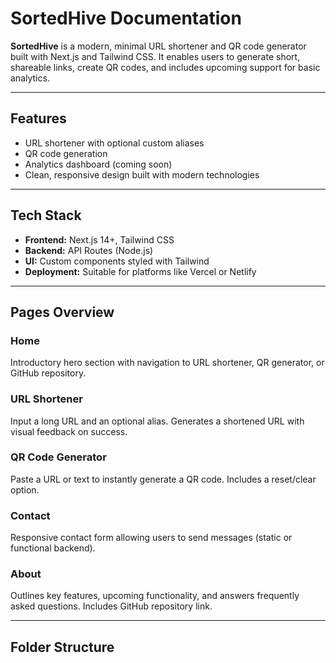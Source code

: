 # SortedHive Documentation

**SortedHive** is a modern, minimal URL shortener and QR code generator built with Next.js and Tailwind CSS. It enables users to generate short, shareable links, create QR codes, and includes upcoming support for basic analytics.

---

## Features

- URL shortener with optional custom aliases  
- QR code generation  
- Analytics dashboard (coming soon)  
- Clean, responsive design built with modern technologies

---

## Tech Stack

- **Frontend:** Next.js 14+, Tailwind CSS  
- **Backend:** API Routes (Node.js)  
- **UI:** Custom components styled with Tailwind  
- **Deployment:** Suitable for platforms like Vercel or Netlify  

---

## Pages Overview

### Home  
Introductory hero section with navigation to URL shortener, QR generator, or GitHub repository.

### URL Shortener  
Input a long URL and an optional alias. Generates a shortened URL with visual feedback on success.

### QR Code Generator  
Paste a URL or text to instantly generate a QR code. Includes a reset/clear option.

### Contact  
Responsive contact form allowing users to send messages (static or functional backend).

### About  
Outlines key features, upcoming functionality, and answers frequently asked questions. Includes GitHub repository link.

---

## Folder Structure

